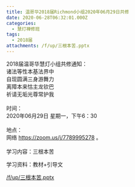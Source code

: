 ```yaml
---
title: 温哥华2018届Richmond小组2020年06月29日共修
date: 2020-06-28T06:32:01.000Z
categories:
  - 慧灯禅修班
tags:
  - 2018届
attachments: /f/up/三根本苦.pptx
---
```

2018届温哥华慧灯小组共修通知：\
诸法等性本基法界中\
自现圆满三身游舞力\
离障本来怙主龙钦巴\
祈请无垢光尊常护我\
\
时间：\
2020年06月29日 星期一，下午6：30\
\
地点：\
网络 <https://zoom.us/j/7789995278> 。\
\
学习内容：三根本苦 

学习资料：教材+引导文 

[/f/up/三根本苦.pptx](https://hdvblob.blob.core.windows.net/hdv/f/up/三根本苦.pptx)